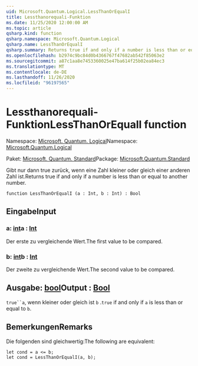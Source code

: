```yaml
---
uid: Microsoft.Quantum.Logical.LessThanOrEqualI
title: Lessthanorequali-Funktion
ms.date: 11/25/2020 12:00:00 AM
ms.topic: article
qsharp.kind: function
qsharp.namespace: Microsoft.Quantum.Logical
qsharp.name: LessThanOrEqualI
qsharp.summary: Returns true if and only if a number is less than or equal to another number.
ms.openlocfilehash: b2974c9bc84d0b4366767f47682ab542f85063e2
ms.sourcegitcommit: a87c1aa8e7453360025e47ba614f25b02ea84ec3
ms.translationtype: MT
ms.contentlocale: de-DE
ms.lasthandoff: 11/26/2020
ms.locfileid: "96197565"
---
```

# <a name="lessthanorequali-function"></a><span data-ttu-id="9ea20-102">Lessthanorequali-Funktion</span><span class="sxs-lookup"><span data-stu-id="9ea20-102">LessThanOrEqualI function</span></span>

<span data-ttu-id="9ea20-103">Namespace: [Microsoft. Quantum. Logical](xref:Microsoft.Quantum.Logical)</span><span class="sxs-lookup"><span data-stu-id="9ea20-103">Namespace: [Microsoft.Quantum.Logical](xref:Microsoft.Quantum.Logical)</span></span>

<span data-ttu-id="9ea20-104">Paket: [Microsoft. Quantum. Standard](https://nuget.org/packages/Microsoft.Quantum.Standard)</span><span class="sxs-lookup"><span data-stu-id="9ea20-104">Package: [Microsoft.Quantum.Standard](https://nuget.org/packages/Microsoft.Quantum.Standard)</span></span>


<span data-ttu-id="9ea20-105">Gibt nur dann true zurück, wenn eine Zahl kleiner oder gleich einer anderen Zahl ist.</span><span class="sxs-lookup"><span data-stu-id="9ea20-105">Returns true if and only if a number is less than or equal to another number.</span></span>

```qsharp
function LessThanOrEqualI (a : Int, b : Int) : Bool
```


## <a name="input"></a><span data-ttu-id="9ea20-106">Eingabe</span><span class="sxs-lookup"><span data-stu-id="9ea20-106">Input</span></span>

### <a name="a--int"></a><span data-ttu-id="9ea20-107">a: [int](xref:microsoft.quantum.lang-ref.int)</span><span class="sxs-lookup"><span data-stu-id="9ea20-107">a : [Int](xref:microsoft.quantum.lang-ref.int)</span></span>

<span data-ttu-id="9ea20-108">Der erste zu vergleichende Wert.</span><span class="sxs-lookup"><span data-stu-id="9ea20-108">The first value to be compared.</span></span>


### <a name="b--int"></a><span data-ttu-id="9ea20-109">b: [int](xref:microsoft.quantum.lang-ref.int)</span><span class="sxs-lookup"><span data-stu-id="9ea20-109">b : [Int](xref:microsoft.quantum.lang-ref.int)</span></span>

<span data-ttu-id="9ea20-110">Der zweite zu vergleichende Wert.</span><span class="sxs-lookup"><span data-stu-id="9ea20-110">The second value to be compared.</span></span>



## <a name="output--bool"></a><span data-ttu-id="9ea20-111">Ausgabe: [bool](xref:microsoft.quantum.lang-ref.bool)</span><span class="sxs-lookup"><span data-stu-id="9ea20-111">Output : [Bool](xref:microsoft.quantum.lang-ref.bool)</span></span>

<span data-ttu-id="9ea20-112">`true``a`, wenn kleiner oder gleich ist `b` .</span><span class="sxs-lookup"><span data-stu-id="9ea20-112">`true` if and only if `a` is less than or equal to `b`.</span></span>

## <a name="remarks"></a><span data-ttu-id="9ea20-113">Bemerkungen</span><span class="sxs-lookup"><span data-stu-id="9ea20-113">Remarks</span></span>

<span data-ttu-id="9ea20-114">Die folgenden sind gleichwertig:</span><span class="sxs-lookup"><span data-stu-id="9ea20-114">The following are equivalent:</span></span>

```Q#
let cond = a <= b;
let cond = LessThanOrEqualI(a, b);
```